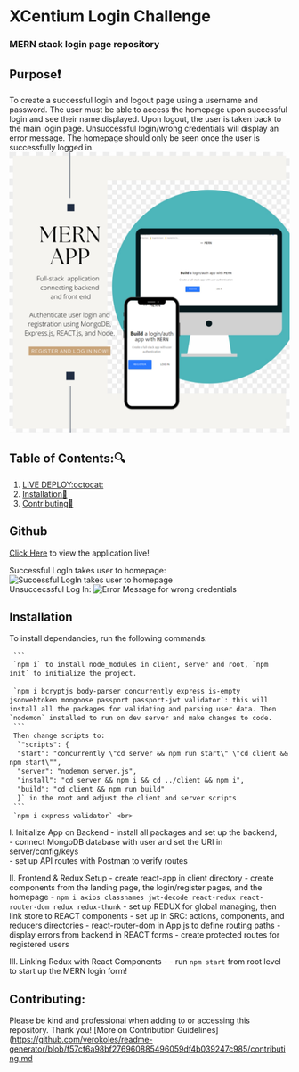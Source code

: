 # XCentium Login Challenge
### MERN stack login page repository

## Purpose:heavy_exclamation_mark:

To create a successful login and logout page using a username and password. The user must be able to access the homepage upon successful login and see their name displayed. Upon logout, the user is taken back to the main login page. Unsuccessful login/wrong credentials will display an error message. The homepage should only be seen once the user is successfully logged in.<br>
![Log In Page](client/public/mern-app.png) <br>

## Table of Contents::mag:

1.  [ LIVE DEPLOY:octocat: ](#github)
2.  [ Installation:hammer: ](#installation)
3.  [ Contributing:handshake: ](#contributing)

## Github

[Click Here](https://verokoles.github.io/mern-login/) to view the application live! <br>

Successful LogIn takes user to homepage:
![Successful LogIn takes user to homepage]() <br>
Unsuccecssful Log In:
![Error Message for wrong credentials]()


## Installation

To install dependancies, run the following commands:

     ```
     `npm i` to install node_modules in client, server and root, `npm init` to initialize the project.

     `npm i bcryptjs body-parser concurrently express is-empty jsonwebtoken mongoose passport passport-jwt validator`: this will install all the packages for validating and parsing user data. Then `nodemon` installed to run on dev server and make changes to code.
     ```
     Then change scripts to:
      `"scripts": {
      "start": "concurrently \"cd server && npm run start\" \"cd client && npm start\"",
      "server": "nodemon server.js",
      "install": "cd server && npm i && cd ../client && npm i",
      "build": "cd client && npm run build"
      }` in the root and adjust the client and server scripts
     ```  
     `npm i express validator` <br>

I. Initialize App on Backend
     - install all packages and set up the backend, <br>
     - connect MongoDB database with user and set the URI in server/config/keys <br>
     - set up API routes with Postman to verify routes

II. Frontend & Redux Setup
     - create react-app in client directory
     - create components from the landing page, the login/register pages, and the homepage
     - `npm i axios classnames jwt-decode react-redux react-router-dom redux redux-thunk`
     - set up REDUX for global managing, then link store to REACT components
     - set up in SRC: actions, components, and reducers directories
     - react-router-dom in App.js to define routing paths
     - display errors from backend in REACT forms
     - create protected routes for registered users 
  
III. Linking Redux with React Components
     - 
     - run `npm start` from root level to start up the MERN login form!





## Contributing:

Please be kind and professional when adding to or accessing this repository. Thank you!
[More on Contribution Guidelines](https://github.com/verokoles/readme-generator/blob/f57cf6a98bf276960885496059df4b039247c985/contributing.md
